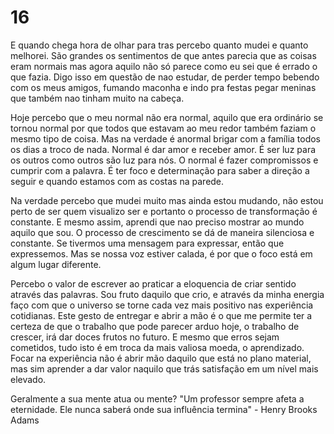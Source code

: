 # 16

E quando chega hora de olhar para tras percebo quanto mudei e quanto melhorei. São grandes os sentimentos de que antes parecia que as coisas eram normais mas agora aquilo não só parece como eu sei que é errado o que fazia. Digo isso em questão de nao estudar, de perder tempo bebendo com os meus amigos, fumando maconha e indo pra festas pegar meninas que também nao tinham muito na cabeça.

Hoje percebo que o meu normal não era normal, aquilo que era ordinário se tornou normal por que todos que estavam ao meu redor também faziam o mesmo tipo de coisa. Mas na verdade é anormal brigar com a família todos os dias a troco de nada. Normal é dar amor e receber amor. É ser luz para os outros como outros são luz para nós. O normal é fazer compromissos e cumprir com a palavra. É ter foco e determinação para saber a direção a seguir e quando estamos com as costas na parede.

Na verdade percebo que mudei muito mas ainda estou mudando, não estou perto de ser quem visualizo ser e portanto o processo de transformação é constante. E mesmo assim, aprendi que nao preciso mostrar ao mundo aquilo que sou. O processo de crescimento se dá de maneira silenciosa e constante. Se tivermos uma mensagem para expressar, então que expressemos. Mas se nossa voz estiver calada, é por que o foco está em algum lugar diferente. 

Percebo o valor de escrever ao praticar a eloquencia de criar sentido através das palavras. Sou fruto daquilo que crio, e através da minha energia faço com que o universo se torne cada vez mais positivo nas experiência cotidianas. Este gesto de entregar e abrir a mão é o que me permite ter a certeza de que o trabalho que pode parecer arduo hoje, o trabalho de crescer, irá dar doces frutos no futuro. E mesmo que erros sejam cometidos, tudo isto é em troca da mais valiosa moeda, o aprendizado. Focar na experiência não é abrir mão daquilo que está no plano material, mas sim aprender a dar valor naquilo que trás satisfação em um nível mais elevado.

Geralmente a sua mente atua ou mente?
"Um professor sempre afeta a eternidade. Ele nunca saberá onde sua influência termina" - Henry Brooks Adams
